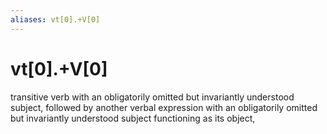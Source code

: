 ```yaml
---
aliases: vt[0].+V[0]
---
```

# vt[0].+V[0]

transitive verb with an obligatorily omitted but invariantly understood subject, followed by another verbal expression with an obligatorily omitted but invariantly understood subject functioning as its object,